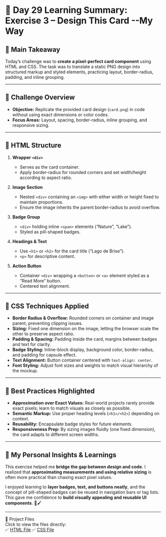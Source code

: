 # 🌟 Day 29 Learning Summary: Exercise 3 – Design This Card --My Way

## 📌 Main Takeaway  
Today’s challenge was to **create a pixel-perfect card component** using HTML and CSS. The task was to translate a static PNG design into structured markup and styled elements, practicing layout, border-radius, padding, and inline grouping.  

---

## 🔹 Challenge Overview  
- **Objective:** Replicate the provided card design (`card.png`) in code without using exact dimensions or color codes.  
- **Focus Areas:** Layout, spacing, border-radius, inline grouping, and responsive sizing.  

---

## 🔹 HTML Structure  
1. **Wrapper `<div>`**  
   - Serves as the card container.  
   - Apply border-radius for rounded corners and set width/height according to aspect ratio.  

2. **Image Section**  
   - Nested `<div>` containing an `<img>` with either width or height fixed to maintain proportions.  
   - Ensure the image inherits the parent border-radius to avoid overflow.  

3. **Badge Group**  
   - `<div>` holding inline `<span>` elements (“Nature”, “Lake”).  
   - Styled as pill-shaped badges.  

4. **Headings & Text**  
   - Use `<h1>` or `<h2>` for the card title (“Lago de Brise”).  
   - `<p>` for descriptive content.  

5. **Action Button**  
   - Container `<div>` wrapping a `<button>` or `<a>` element styled as a “Read More” button.  
   - Centered text alignment.  

---

## 🔹 CSS Techniques Applied  
- **Border Radius & Overflow:** Rounded corners on container and image parent, preventing clipping issues.  
- **Sizing:** Fixed one dimension on the image, letting the browser scale the other to preserve aspect ratio.  
- **Padding & Spacing:** Padding inside the card, margins between badges and text for clarity.  
- **Badge Styling:** Inline-block display, background color, border-radius, and padding for capsule effect.  
- **Text Alignment:** Button container centered with `text-align: center`.  
- **Font Styling:** Adjust font sizes and weights to match visual hierarchy of the mockup.  

---

## 🔹 Best Practices Highlighted  
- **Approximation over Exact Values:** Real-world projects rarely provide exact pixels; learn to match visuals as closely as possible.  
- **Semantic Markup:** Use proper heading levels (`<h1>/<h2>`) depending on context.  
- **Reusability:** Encapsulate badge styles for future elements.  
- **Responsiveness Prep:** By sizing images fluidly (one fixed dimension), the card adapts to different screen widths.  

---

## 🌟 My Personal Insights & Learnings  
This exercise helped me **bridge the gap between design and code**. I realized that **approximating measurements and using relative sizing** is often more practical than chasing exact pixel values.  

I enjoyed learning to **layer badges, text, and buttons neatly**, and the concept of pill-shaped badges can be reused in navigation bars or tag lists. This gave me confidence to **build visually appealing and reusable UI components**. 🚀🖌️

---

📂 Project Files  
Click to view the files directly:  
 ✅ [HTML File](./index.html) 
 ✅ [CSS File](./style.css) 


 


